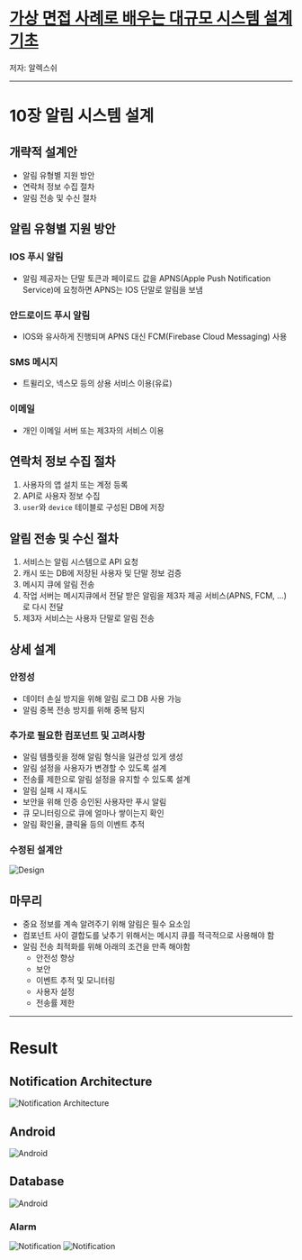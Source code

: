 # [가상 면접 사례로 배우는 대규모 시스템 설계 기초](https://www.yes24.com/Product/Goods/102819435)
저자: 알렉스쉬

---

# 10장 알림 시스템 설계

## 개략적 설계안

- 알림 유형별 지원 방안
- 연락처 정보 수집 절차
- 알림 전송 및 수신 절차

## 알림 유형별 지원 방안

### IOS 푸시 알림
  
- 알림 제공자는 단말 토큰과 페이로드 값을 APNS(Apple Push Notification Service)에 요청하면 APNS는 IOS 단말로 알림을 보냄
  
### 안드로이드 푸시 알림
  
- IOS와 유사하게 진행되며 APNS 대신 FCM(Firebase Cloud Messaging) 사용
  
### SMS 메시지
  
- 트윌리오, 넥스모 등의 상용 서비스 이용(유료)
  
### 이메일
  
- 개인 이메일 서버 또는 제3자의 서비스 이용

## 연락처 정보 수집 절차

1. 사용자의 앱 설치 또는 계정 등록
2. API로 사용자 정보 수집
3. `user`와 `device` 테이블로 구성된 DB에 저장

## 알림 전송 및 수신 절차

1. 서비스는 알림 시스템으로 API 요청
2. 캐시 또는 DB에 저장된 사용자 및 단말 정보 검증
3. 메시지 큐에 알림 전송
4. 작업 서버는 메시지큐에서 전달 받은 알림을 제3자 제공 서비스(APNS, FCM, …)로 다시 전달
5. 제3자 서비스는 사용자 단말로 알림 전송

## 상세 설계

### 안정성

- 데이터 손실 방지을 위해 알림 로그 DB 사용 가능
- 알림 중복 전송 방지를 위해 중복 탐지

### 추가로 필요한 컴포넌트 및 고려사항
    
- 알림 템플릿을 정해 알림 형식을 일관성 있게 생성
- 알림 설정을 사용자가 변경할 수 있도록 설계
- 전송률 제한으로 알림 설정을 유지할 수 있도록 설계
- 알림 실패 시 재시도
- 보안을 위해 인증 승인된 사용자만 푸시 알림
- 큐 모니터링으로 큐에 얼마나 쌓이는지 확인
- 알림 확인율, 클릭율 등의 이벤트 추적

### 수정된 설계안

![Design](./images/final_design.png)

## 마무리

- 중요 정보를 계속 알려주기 위해 알림은 필수 요소임
- 컴포넌트 사이 결합도를 낮추기 위해서는 메시지 큐를 적극적으로 사용해야 함
- 알림 전송 최적화를 위해 아래의 조건을 만족 해야함
  - 안전성 향상
  - 보안
  - 이벤트 추적 및 모니터링
  - 사용자 설정
  - 전송률 제한

---

# Result

## Notification Architecture

![Notification Architecture](./images/architecture.png)

## Android

![Android](./images/android.png)

## Database

![Android](./images/database.png)

### Alarm

![Notification](./images/first_notification.png)
![Notification](./images/last_notification.png)
